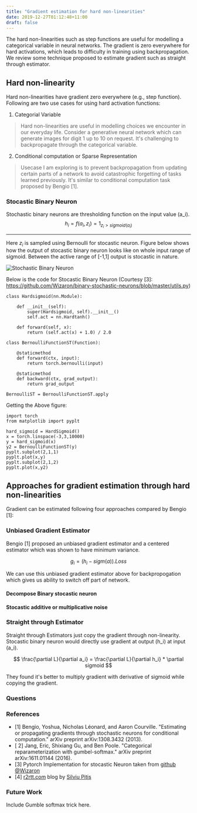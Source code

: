 ```yaml
---
title: "Gradient estimation for hard non-linearities"
date: 2019-12-27T01:12:48+11:00
draft: false
---
```

The hard non-linearities such as step functions are useful for modelling a categorical variable in neural networks. The gradient is zero everywhere for hard activations, which leads to difficulty in training using backpropagation. We review some technique proposed to estimate gradient such as straight through estimator.

<!--more-->

## Hard non-linearity

Hard non-linearities have gradient zero everywhere (e.g., step function). Following are two use cases for using hard activation functions:

1. Categorial Variable
> Hard non-linearities are useful in modelling choices we encounter in our everyday life. Consider a generative neural network which can generate images for digit 1 up to 10 on request. It's challenging to backpropagate through the categorical variable.

2. Conditional computation or Sparse Representation
 > Usecase I am exploring is to prevent backpropagation from updating certain parts of a network to avoid catastrophic forgetting of tasks learned previously. It's similar to conditional computation task proposed by Bengio [1].
 
### Stocastic Binary Neuron
Stochastic binary neurons are thresholding function on the input value (a_i).
$$
h_i = f(a_i, z_i) = 1_{z_i > sigmoid(a_i)}
$$
 ***
 
Here $z_i$ is sampled using Bernoulli for stocastic neuron. Figure below shows how the output of stocastic binary neuron looks like on whole input range of sigmoid. Between the active range of [-1,1] output is stocastic in nature.

![Stochastic Binary Neuron](/STE_sigmoid_hard_non_linearity.png)

Below is the code for Stocastic Binary Neuron (Courtesy [3]: https://github.com/Wizaron/binary-stochastic-neurons/blob/master/utils.py)

```
class Hardsigmoid(nn.Module):

    def __init__(self):
        super(Hardsigmoid, self).__init__()
        self.act = nn.Hardtanh()

    def forward(self, x):
        return (self.act(x) + 1.0) / 2.0

class BernoulliFunctionST(Function):

    @staticmethod
    def forward(ctx, input):
        return torch.bernoulli(input)

    @staticmethod
    def backward(ctx, grad_output):
        return grad_output

BernoulliST = BernoulliFunctionST.apply

```
Getting the Above figure:
```
import torch
from matplotlib import pyplt

hard_sigmoid = HardSigmoid()
x = torch.linspace(-3,3,10000)
y = hard_sigmoid(x)
y2 = BernoulliFunctionST(y)
pyplt.subplot(2,1,1)
pyplt.plot(x,y)
pyplt.subplot(2,1,2)
pyplt.plot(x,y2)
```
## Approaches for gradient estimation through hard non-linearities

Gradient can be estimated following four approaches compared by Bengio [1]:

### Unbiased Gradient Estimator


Bengio [1] proposed an unbiased gradient estimator and a centered estimator which was shown to have minimum variance.

$$
 g_i = (h_i - sigm(a)).Loss
$$

We can use this unbiased gradient estimator above for backpropogation which gives us ability to switch off part of network. 

#### Decompose Binary stocastic neuron

#### Stocastic additive or multiplicative noise

### Straight through Estimator

Straight through Estimators just copy the gradient through non-linearity. Stocastic binary neuron would directly use gradient at output (h_i) at input (a_i).

$$
\frac{\partial L}{\partial a_i} = \frac{\partial L}{\partial h_i} * \partial sigmoid
$$

They found it's better to multiply gradient with derivative of sigmoid while copying the gradient. 

### Questions


### References

* [1] Bengio, Yoshua, Nicholas Léonard, and Aaron Courville. "Estimating or propagating gradients through stochastic neurons for conditional computation." arXiv preprint arXiv:1308.3432 (2013).
* [ 2] Jang, Eric, Shixiang Gu, and Ben Poole. "Categorical reparameterization with gumbel-softmax." arXiv preprint arXiv:1611.01144 (2016).
* [3] Pytorch Implementation for stocastic Neuron taken from [github @Wizaron](https://github.com/Wizaron/binary-stochastic-neurons/blob/master/utils.py)
* [4] [r2rtt.com](https://r2rt.com/binary-stochastic-neurons-in-tensorflow.html) blog by [Silviu Pitis](https://silviupitis.com/)

### Future Work

Include Gumble softmax trick here.

